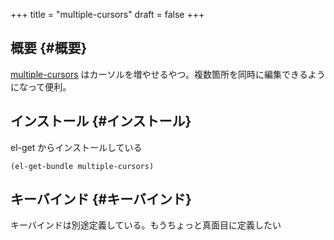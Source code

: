 +++
title = "multiple-cursors"
draft = false
+++

## 概要 {#概要}

[multiple-cursors](https://github.com/magnars/multiple-cursors.el) はカーソルを増やせるやつ。複数箇所を同時に編集できるようになって便利。


## インストール {#インストール}

el-get からインストールしている

```emacs-lisp
(el-get-bundle multiple-cursors)
```


## キーバインド {#キーバインド}

キーバインドは別途定義している。もうちょっと真面目に定義したい
